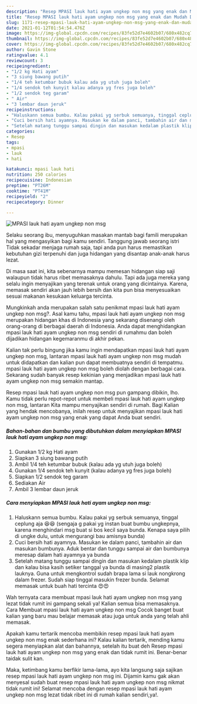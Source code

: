 ```yaml
---
description: "Resep MPASI lauk hati ayam ungkep non msg yang enak dan Mudah Dibuat"
title: "Resep MPASI lauk hati ayam ungkep non msg yang enak dan Mudah Dibuat"
slug: 1171-resep-mpasi-lauk-hati-ayam-ungkep-non-msg-yang-enak-dan-mudah-dibuat
date: 2021-01-12T01:54:54.476Z
image: https://img-global.cpcdn.com/recipes/83fe52d7e4602b07/680x482cq70/mpasi-lauk-hati-ayam-ungkep-non-msg-foto-resep-utama.jpg
thumbnail: https://img-global.cpcdn.com/recipes/83fe52d7e4602b07/680x482cq70/mpasi-lauk-hati-ayam-ungkep-non-msg-foto-resep-utama.jpg
cover: https://img-global.cpcdn.com/recipes/83fe52d7e4602b07/680x482cq70/mpasi-lauk-hati-ayam-ungkep-non-msg-foto-resep-utama.jpg
author: Gavin Stone
ratingvalue: 4.1
reviewcount: 3
recipeingredient:
- "1/2 kg Hati ayam"
- "3 siung bawang putih"
- "1/4 teh ketumbar bubuk kalau ada yg utuh juga boleh"
- "1/4 sendok teh kunyit kalau adanya yg fres juga boleh"
- "1/2 sendok teg garam"
- " Air"
- "3 lembar daun jeruk"
recipeinstructions:
- "Haluskann semua bumbu. Kalau pakai yg serbuk semuanya, tinggal ceplung aja 😆😆 (sengaja g pakai yg instan buat bumbu ungkepnya, karena menghindari msg buat si bos kecil saya bunda. Kenapa saya pilih di ungke dulu, untuk mengurangi bau amisnya bunda)"
- "Cuci bersih hati ayamnya. Masukan ke dalam panci, tambahin air dan masukan bumbunya. Aduk bentar dan tunggu sampai air dan bumbunya meresap dalam hati ayamnya ya bunda"
- "Setelah matang tunggu sampai dingin dan masukan kedalam plastik klip dan kalau bisa kasih setiker tanggal ya bunda di masing2 plastik lauknya. Guna untuk mengkontrol sudah brapa lama si lauk nongkrong dalam frezer. Sudah siap tinggal masukin frezer bunda. Selamat memasak untuk buah hati tercinta 😍😍"
categories:
- Resep
tags:
- mpasi
- lauk
- hati

katakunci: mpasi lauk hati 
nutrition: 250 calories
recipecuisine: Indonesian
preptime: "PT26M"
cooktime: "PT41M"
recipeyield: "2"
recipecategory: Dinner

---
```



![MPASI lauk hati ayam ungkep non msg](https://img-global.cpcdn.com/recipes/83fe52d7e4602b07/680x482cq70/mpasi-lauk-hati-ayam-ungkep-non-msg-foto-resep-utama.jpg)

Selaku seorang ibu, menyuguhkan masakan mantab bagi famili merupakan hal yang mengasyikan bagi kamu sendiri. Tanggung jawab seorang istri Tidak sekadar menjaga rumah saja, tapi anda pun harus memastikan kebutuhan gizi terpenuhi dan juga hidangan yang disantap anak-anak harus lezat.

Di masa  saat ini, kita sebenarnya mampu memesan hidangan siap saji walaupun tidak harus ribet memasaknya dahulu. Tapi ada juga mereka yang selalu ingin menyajikan yang terenak untuk orang yang dicintainya. Karena, memasak sendiri akan jauh lebih bersih dan kita pun bisa menyesuaikan sesuai makanan kesukaan keluarga tercinta. 



Mungkinkah anda merupakan salah satu penikmat mpasi lauk hati ayam ungkep non msg?. Asal kamu tahu, mpasi lauk hati ayam ungkep non msg merupakan hidangan khas di Indonesia yang sekarang disenangi oleh orang-orang di berbagai daerah di Indonesia. Anda dapat menghidangkan mpasi lauk hati ayam ungkep non msg sendiri di rumahmu dan boleh dijadikan hidangan kegemaranmu di akhir pekan.

Kalian tak perlu bingung jika kamu ingin mendapatkan mpasi lauk hati ayam ungkep non msg, lantaran mpasi lauk hati ayam ungkep non msg mudah untuk didapatkan dan kalian pun dapat membuatnya sendiri di tempatmu. mpasi lauk hati ayam ungkep non msg boleh diolah dengan berbagai cara. Sekarang sudah banyak resep kekinian yang menjadikan mpasi lauk hati ayam ungkep non msg semakin mantap.

Resep mpasi lauk hati ayam ungkep non msg pun gampang dibikin, lho. Kamu tidak perlu repot-repot untuk membeli mpasi lauk hati ayam ungkep non msg, lantaran Kita mampu menyajikan sendiri di rumah. Bagi Kalian yang hendak mencobanya, inilah resep untuk menyajikan mpasi lauk hati ayam ungkep non msg yang enak yang dapat Anda buat sendiri.

<!--inarticleads1-->

##### Bahan-bahan dan bumbu yang dibutuhkan dalam menyiapkan MPASI lauk hati ayam ungkep non msg:

1. Gunakan 1/2 kg Hati ayam
1. Siapkan 3 siung bawang putih
1. Ambil 1/4 teh ketumbar bubuk (kalau ada yg utuh juga boleh)
1. Gunakan 1/4 sendok teh kunyit (kalau adanya yg fres juga boleh)
1. Siapkan 1/2 sendok teg garam
1. Sediakan  Air
1. Ambil 3 lembar daun jeruk




<!--inarticleads2-->

##### Cara menyiapkan MPASI lauk hati ayam ungkep non msg:

1. Haluskann semua bumbu. Kalau pakai yg serbuk semuanya, tinggal ceplung aja 😆😆 (sengaja g pakai yg instan buat bumbu ungkepnya, karena menghindari msg buat si bos kecil saya bunda. Kenapa saya pilih di ungke dulu, untuk mengurangi bau amisnya bunda)
1. Cuci bersih hati ayamnya. Masukan ke dalam panci, tambahin air dan masukan bumbunya. Aduk bentar dan tunggu sampai air dan bumbunya meresap dalam hati ayamnya ya bunda
1. Setelah matang tunggu sampai dingin dan masukan kedalam plastik klip dan kalau bisa kasih setiker tanggal ya bunda di masing2 plastik lauknya. Guna untuk mengkontrol sudah brapa lama si lauk nongkrong dalam frezer. Sudah siap tinggal masukin frezer bunda. Selamat memasak untuk buah hati tercinta 😍😍




Wah ternyata cara membuat mpasi lauk hati ayam ungkep non msg yang lezat tidak rumit ini gampang sekali ya! Kalian semua bisa memasaknya. Cara Membuat mpasi lauk hati ayam ungkep non msg Cocok banget buat kalian yang baru mau belajar memasak atau juga untuk anda yang telah ahli memasak.

Apakah kamu tertarik mencoba membikin resep mpasi lauk hati ayam ungkep non msg enak sederhana ini? Kalau kalian tertarik, mending kamu segera menyiapkan alat dan bahannya, setelah itu buat deh Resep mpasi lauk hati ayam ungkep non msg yang enak dan tidak rumit ini. Benar-benar taidak sulit kan. 

Maka, ketimbang kamu berfikir lama-lama, ayo kita langsung saja sajikan resep mpasi lauk hati ayam ungkep non msg ini. Dijamin kamu gak akan menyesal sudah buat resep mpasi lauk hati ayam ungkep non msg nikmat tidak rumit ini! Selamat mencoba dengan resep mpasi lauk hati ayam ungkep non msg lezat tidak ribet ini di rumah kalian sendiri,ya!.

